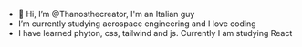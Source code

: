 - 👋 Hi, I’m @Thanosthecreator, I'm an Italian guy
-  I’m currently studying aerospace engineering and I love coding
-  I have learned phyton, css, tailwind and js. Currently I am studying React
  


<!---
Thanosthecreator/Thanosthecreator is a ✨ special ✨ repository because its `README.md` (this file) appears on your GitHub profile.
You can click the Preview link to take a look at your changes.
--->
